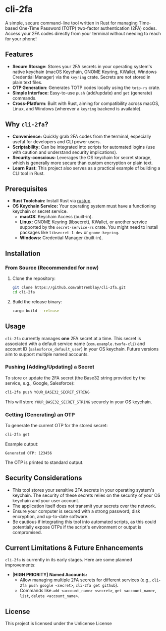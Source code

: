 # cli-2fa

A simple, secure command-line tool written in Rust for managing Time-based One-Time Password (TOTP) two-factor authentication (2FA) codes. Access your 2FA codes directly from your terminal without needing to reach for your phone!

## Features

*   **Secure Storage:** Stores your 2FA secrets in your operating system's native keychain (macOS Keychain, GNOME Keyring, KWallet, Windows Credential Manager) via the `keyring` crate. Secrets are not stored in plain text files.
*   **OTP Generation:** Generates TOTP codes locally using the `totp-rs` crate.
*   **Simple Interface:** Easy-to-use `push` (add/update) and `get` (generate) commands.
*   **Cross-Platform:** Built with Rust, aiming for compatibility across macOS, Linux, and Windows (wherever a `keyring` backend is available).

## Why `cli-2fa`?

*   **Convenience:** Quickly grab 2FA codes from the terminal, especially useful for developers and CLI power users.
*   **Scriptability:** Can be integrated into scripts for automated logins (use with caution and understand security implications).
*   **Security-conscious:** Leverages the OS keychain for secret storage, which is generally more secure than custom encryption or plain text.
*   **Learn Rust:** This project also serves as a practical example of building a CLI tool in Rust.

## Prerequisites

*   **Rust Toolchain:**  Install Rust via [rustup](https://rustup.rs/).
*   **OS Keychain Service:** Your operating system must have a functioning keychain or secret service.
    *   **macOS:** Keychain Access (built-in).
    *   **Linux:** GNOME Keyring (libsecret), KWallet, or another service supported by the `secret-service-rs` crate. You might need to install packages like `libsecret-1-dev` or `gnome-keyring`.
    *   **Windows:** Credential Manager (built-in).

## Installation

### From Source (Recommended for now)

1.  Clone the repository:
    ```bash
    git clone https://github.com/ahtremblay/cli-2fa.git
    cd cli-2fa
    ```
2.  Build the release binary:
    ```bash
    cargo build --release
    ```


## Usage

`cli-2fa` currently manages **one** 2FA secret at a time. This secret is associated with a default service name (`com.example.twofa-cli`) and account ID (`salesforce_default_user`) in your OS keychain. Future versions aim to support multiple named accounts.

### Pushing (Adding/Updating) a Secret

To store or update the 2FA secret (the Base32 string provided by the service, e.g., Google, Salesforce):

```bash
cli-2fa push YOUR_BASE32_SECRET_STRING
```

This will store `YOUR_BASE32_SECRET_STRING` securely in your OS keychain.

### Getting (Generating) an OTP

To generate the current OTP for the stored secret:

```bash
cli-2fa get
```

Example output:
```
Generated OTP: 123456
```

The OTP is printed to standard output.

## Security Considerations

*   This tool stores your sensitive 2FA secrets in your operating system's keychain. The security of these secrets relies on the security of your OS keychain and your user account.
*   The application itself does not transmit your secrets over the network.
*   Ensure your computer is secured with a strong password, disk encryption, and up-to-date software.
*   Be cautious if integrating this tool into automated scripts, as this could potentially expose OTPs if the script's environment or output is compromised.

## Current Limitations & Future Enhancements

`cli-2fa` is currently in its early stages. Here are some planned improvements:

*   **[HIGH PRIORITY] Named Accounts:**
    *   Allow managing multiple 2FA secrets for different services (e.g., `cli-2fa push google <secret>`, `cli-2fa get github`).
    *   Commands like `add <account_name> <secret>`, `get <account_name>`, `list`, `delete <account_name>`.

## License

This project is licensed under the Unlicense License

